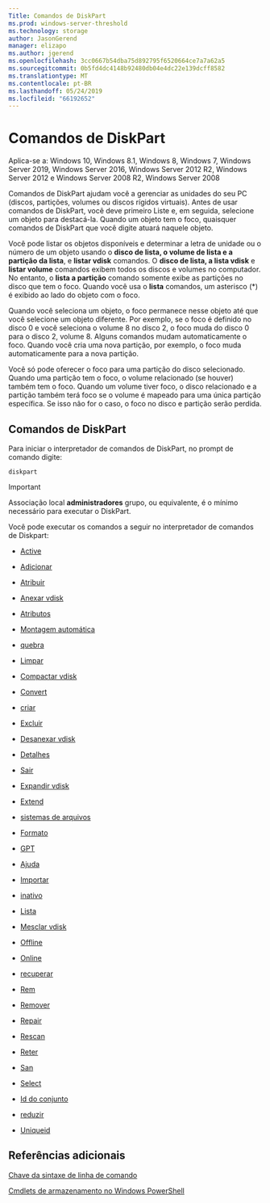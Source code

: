 ```yaml
---
Title: Comandos de DiskPart
ms.prod: windows-server-threshold
ms.technology: storage
author: JasonGerend
manager: elizapo
ms.author: jgerend
ms.openlocfilehash: 3cc0667b54dba75d892795f6520664ce7a7a62a5
ms.sourcegitcommit: 0b5fd4dc4148b92480db04e4dc22e139dcff8582
ms.translationtype: MT
ms.contentlocale: pt-BR
ms.lasthandoff: 05/24/2019
ms.locfileid: "66192652"
---
```

# <a name="diskpart-commands"></a>Comandos de DiskPart

Aplica-se a: Windows 10, Windows 8.1, Windows 8, Windows 7, Windows Server 2019, Windows Server 2016, Windows Server 2012 R2, Windows Server 2012 e Windows Server 2008 R2, Windows Server 2008

Comandos de DiskPart ajudam você a gerenciar as unidades do seu PC (discos, partições, volumes ou discos rígidos virtuais). Antes de usar comandos de DiskPart, você deve primeiro Liste e, em seguida, selecione um objeto para destacá-la. Quando um objeto tem o foco, quaisquer comandos de DiskPart que você digite atuará naquele objeto.

Você pode listar os objetos disponíveis e determinar a letra de unidade ou o número de um objeto usando o **disco de lista, o volume de lista e a partição da lista**, e **listar vdisk** comandos. O **disco de lista, a lista vdisk** e **listar volume** comandos exibem todos os discos e volumes no computador. No entanto, o **lista a partição** comando somente exibe as partições no disco que tem o foco. Quando você usa o **lista** comandos, um asterisco (\*) é exibido ao lado do objeto com o foco.

Quando você seleciona um objeto, o foco permanece nesse objeto até que você selecione um objeto diferente. Por exemplo, se o foco é definido no disco 0 e você seleciona o volume 8 no disco 2, o foco muda do disco 0 para o disco 2, volume 8. Alguns comandos mudam automaticamente o foco. Quando você cria uma nova partição, por exemplo, o foco muda automaticamente para a nova partição.

Você só pode oferecer o foco para uma partição do disco selecionado. Quando uma partição tem o foco, o volume relacionado (se houver) também tem o foco. Quando um volume tiver foco, o disco relacionado e a partição também terá foco se o volume é mapeado para uma única partição específica. Se isso não for o caso, o foco no disco e partição serão perdida.

## <a name="diskpart-commands"></a>Comandos de DiskPart

Para iniciar o interpretador de comandos de DiskPart, no prompt de comando digite:

`diskpart`

> [!IMPORTANT]
> Associação local **administradores** grupo, ou equivalente, é o mínimo necessário para executar o DiskPart. 

Você pode executar os comandos a seguir no interpretador de comandos de Diskpart:

  - [Active](active.md)  
      
  - [Adicionar](add.md)  
      
  - [Atribuir](assign.md)  
      
  - [Anexar vdisk](attach-vdisk.md)  
      
  - [Atributos](attributes.md)  
      
  - [Montagem automática](automount.md)  
      
  - [quebra](break.md)  
      
  - [Limpar](clean.md)  
      
  - [Compactar vdisk](compact-vdisk.md)  
      
  - [Convert](convert.md)  
      
  - [criar](create.md)  
      
  - [Excluir](delete.md)  
      
  - [Desanexar vdisk](detach-vdisk.md)  
      
  - [Detalhes](detail.md)  
      
  - [Sair](exit.md)  
      
  - [Expandir vdisk](expand-vdisk.md)  
      
  - [Extend](extend.md)  
      
  - [sistemas de arquivos](filesystems.md)  
      
  - [Formato](format.md)  
      
  - [GPT](gpt.md)  
      
  - [Ajuda](help.md)  
      
  - [Importar](import.md)  
      
  - [inativo](inactive.md)  
      
  - [Lista](list.md)  
      
  - [Mesclar vdisk](merge-vdisk.md)  
      
  - [Offline](offline.md)  
      
  - [Online](online.md)  
      
  - [recuperar](recover.md)  
      
  - [Rem](rem.md)  
      
  - [Remover](remove.md)  
      
  - [Repair](repair.md)  
      
  - [Rescan](rescan.md)  
      
  - [Reter](retain.md)  
      
  - [San](san.md)  
      
  - [Select](select.md)  
      
  - [Id do conjunto](set-id.md)  
      
  - [reduzir](shrink.md)  
      
  - [Uniqueid](uniqueid.md)  
      

## <a name="additional-references"></a>Referências adicionais

[Chave da sintaxe de linha de comando](command-line-syntax-key.md)

[Cmdlets de armazenamento no Windows PowerShell](https://docs.microsoft.com/en-us/powershell/module/storage/)

